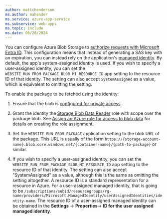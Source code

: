 ```yaml
---
author: mattchenderson
ms.author: mahender
ms.service: azure-app-service
ms.subservice: web-apps
ms.topic: include
ms.date: 06/28/2024
---
```


You can configure Azure Blob Storage to [authorize requests with Microsoft Entra ID](/azure/storage/blobs/authorize-access-azure-active-directory?toc=%2fazure%2fstorage%2fblobs%2ftoc.json). This configuration means that instead of generating a SAS key with an expiration, you can instead rely on the application's [managed identity](/azure/app-service/overview-managed-identity). By default, the app's system-assigned identity is used. If you wish to specify a user-assigned identity, you can set the `WEBSITE_RUN_FROM_PACKAGE_BLOB_MI_RESOURCE_ID` app setting to the resource ID of that identity. The setting can also accept `SystemAssigned` as a value, which is equivalent to omitting the setting.

To enable the package to be fetched using the identity:

1. Ensure that the blob is [configured for private access](/azure/storage/blobs/anonymous-read-access-configure#set-the-anonymous-access-level-for-a-container).

1. Grant the identity the [Storage Blob Data Reader](/azure/role-based-access-control/built-in-roles#storage-blob-data-reader) role with scope over the package blob. See [Assign an Azure role for access to blob data](/azure/storage/blobs/assign-azure-role-data-access) for details on creating the role assignment.

1. Set the `WEBSITE_RUN_FROM_PACKAGE` application setting to the blob URL of the package. This URL is usually of the form `https://{storage-account-name}.blob.core.windows.net/{container-name}/{path-to-package}` or similar.

1. If you wish to specify a user-assigned identity, you can set the `WEBSITE_RUN_FROM_PACKAGE_BLOB_MI_RESOURCE_ID` app setting to the resource ID of that identity. The setting can also accept "SystemAssigned" as a value, although this is the same as omitting the setting altogether. A resource ID is a standard representation for a resource in Azure. For a user-assigned managed identity, that is going to be `/subscriptions/subid/resourcegroups/rg-name/providers/Microsoft.ManagedIdentity/userAssignedIdentities/identity-name`. The resource ID of a user-assigned managed identity can be obtained in the **Settings** -> **Properties**-> **ID for the user assigned managed identity**.